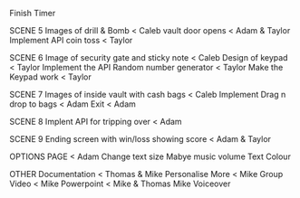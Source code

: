 Finish Timer

SCENE 5
Images of drill & Bomb < Caleb
vault door opens < Adam & Taylor
Implement API coin toss < Taylor

SCENE 6
Image of security gate and sticky note < Caleb
Design of keypad < Taylor
Implement the API Random number generator < Taylor
Make the Keypad work < Taylor

SCENE 7
Images of inside vault with cash bags < Caleb
Implement Drag n drop to bags < Adam
Exit < Adam

SCENE 8
Implent API for tripping over < Adam

SCENE 9
Ending screen with win/loss showing score < Adam & Taylor

OPTIONS PAGE < Adam
Change text size
Mabye music volume
Text Colour


OTHER
Documentation < Thomas & Mike
Personalise More < Mike
Group Video < Mike
Powerpoint < Mike & Thomas
Mike Voiceover

